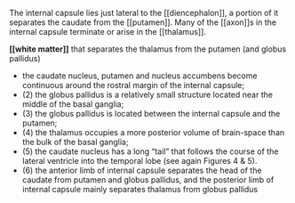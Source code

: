  The internal capsule lies just lateral to the [[diencephalon]], a portion of it separates the caudate from the [[putamen]]. Many of the [[axon]]s in the internal capsule terminate or arise in the [[thalamus]].

**[[white matter]]**  that separates the thalamus from the putamen (and globus pallidus)

- the caudate nucleus, putamen and nucleus accumbens become continuous around the rostral margin of the internal capsule;
- (2) the globus pallidus is a relatively small structure located near the middle of the basal ganglia; 
- (3) the globus pallidus is located between the internal capsule and the putamen; 
- (4) the thalamus occupies a more posterior volume of brain-space than the bulk of the basal ganglia;
- (5) the caudate nucleus has a long “tail” that follows the course of the lateral ventricle into the temporal lobe (see again Figures 4 & 5). 
- (6) the anterior limb of internal capsule separates the head of the caudate from putamen and globus pallidus, and the posterior limb of internal capsule mainly separates thalamus from globus pallidus